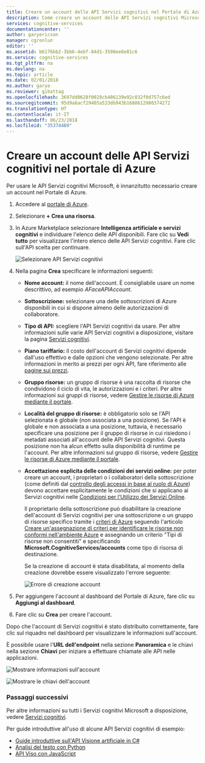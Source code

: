 ```yaml
---
title: Creare un account delle API Servizi cognitivi nel Portale di Azure | Microsoft Docs
description: Come creare un account delle API Servizi cognitivi Microsoft nel Portale di Azure.
services: cognitive-services
documentationcenter: ''
author: garyericson
manager: cgronlun
editor: ''
ms.assetid: b6176bb2-3bb6-4ebf-84d1-3598ee6e01c6
ms.service: cognitive-services
ms.tgt_pltfrm: na
ms.devlang: na
ms.topic: article
ms.date: 02/01/2018
ms.author: garye
ms.reviewer: gibattag
ms.openlocfilehash: 3697dd0628f0028cb486139e92c032f0d757c6ed
ms.sourcegitcommit: 95d9a6acf29405a533db943b1688612980374272
ms.translationtype: HT
ms.contentlocale: it-IT
ms.lasthandoff: 06/23/2018
ms.locfileid: "35374489"
---
```

# <a name="create-a-cognitive-services-apis-account-in-the-azure-portal"></a>Creare un account delle API Servizi cognitivi nel portale di Azure

Per usare le API Servizi cognitivi Microsoft, è innanzitutto necessario creare un account nel Portale di Azure.

1. Accedere al [portale di Azure](http://portal.azure.com).

2. Selezionare **+ Crea una risorsa**.

3. In Azure Marketplace selezionare **Intelligenza artificiale e servizi cognitivi** e individuare l'elenco delle API disponibili. Fare clic su **Vedi tutto** per visualizzare l'intero elenco delle API Servizi cognitivi. Fare clic sull'API scelta per continuare.

    ![Selezionare API Servizi cognitivi](media/cognitive-services-apis-create-account/select-cognitive-services-apis.png)

4. Nella pagina **Crea** specificare le informazioni seguenti:

   - **Nome account:** il nome dell'account. È consigliabile usare un nome descrittivo, ad esempio *AFaceAPIAccount*.

   - **Sottoscrizione:** selezionare una delle sottoscrizioni di Azure disponibili in cui si dispone almeno delle autorizzazioni di collaboratore.

   - **Tipo di API:** scegliere l'API Servizi cognitivi da usare. Per altre informazioni sulle varie API Servizi cognitivi a disposizione, visitare la pagina [Servizi cognitivi](https://azure.microsoft.com/services/cognitive-services/).

   - **Piano tariffario:** il costo dell'account di Servizi cognitivi dipende dall'uso effettivo e dalle opzioni che vengono selezionate. Per altre informazioni in merito ai prezzi per ogni API, fare riferimento alle [pagine sui prezzi](https://azure.microsoft.com/pricing/details/cognitive-services/).

   - **Gruppo risorse:** un gruppo di risorse è una raccolta di risorse che condividono il ciclo di vita, le autorizzazioni e i criteri. Per altre informazioni sui gruppi di risorse, vedere [Gestire le risorse di Azure mediante il portale](https://docs.microsoft.com/azure/azure-resource-manager/resource-group-portal).

   - **Località del gruppo di risorse:** è obbligatorio solo se l'API selezionata è globale (non associata a una posizione). Se l'API è globale e non associata a una posizione, tuttavia, è necessario specificare una posizione per il gruppo di risorse in cui risiedono i metadati associati all'account delle API Servizi cognitivi. Questa posizione non ha alcun effetto sulla disponibilità di runtime pe l'account. Per altre informazioni sul gruppo di risorse, vedere [Gestire le risorse di Azure mediante il portale](https://docs.microsoft.com/azure/azure-resource-manager/resource-group-portal).

   - **Accettazione esplicita delle condizioni dei servizi online:** per poter creare un account, i proprietari o i collaboratori della sottoscrizione (come definiti dal [controllo degli accessi in base al ruolo di Azure](https://docs.microsoft.com/azure/role-based-access-control/overview)) devono accettare esplicitamente le condizioni che si applicano ai Servizi cognitivi nelle [Condizioni per l’Utilizzo dei Servizi Online](https://www.microsoft.com/en-us/Licensing/product-licensing/products.aspx). 

     Il proprietario della sottoscrizione può disabilitare la creazione dell'account di Servizi cognitivi per una sottoscrizione o un gruppo di risorse specifico tramite i [criteri di Azure](../azure-policy/azure-policy-introduction.md) seguendo l'articolo [Creare un'assegnazione di criteri per identificare le risorse non conformi nell'ambiente Azure](../azure-policy/assign-policy-definition.md) e assegnando un criterio "Tipi di risorse non consentiti" e specificando **Microsoft.CognitiveServices/accounts** come tipo di risorsa di destinazione.

     Se la creazione di account è stata disabilitata, al momento della creazione dovrebbe essere visualizzato l'errore seguente:

     ![Errore di creazione account](media/cognitive-services-apis-create-account/error-message.png)

5. Per aggiungere l'account al dashboard del Portale di Azure, fare clic su **Aggiungi al dashboard**.

6. Fare clic su **Crea** per creare l'account.

Dopo che l'account di Servizi cognitivi è stato distribuito correttamente, fare clic sul riquadro nel dashboard per visualizzare le informazioni sull'account.

È possibile usare l'**URL dell'endpoint** nella sezione **Panoramica** e le chiavi nella sezione **Chiavi** per iniziare a effettuare chiamate alle API nelle applicazioni.

![Mostrare informazioni sull'account](media/cognitive-services-apis-create-account/display-account.png)

![Mostrare le chiavi dell'account](media/cognitive-services-apis-create-account/account-keys.png)

### <a name="next-steps"></a>Passaggi successivi

Per altre informazioni su tutti i Servizi cognitivi Microsoft a disposizione, vedere [Servizi cognitivi](https://azure.microsoft.com/services/cognitive-services/).

Per guide introduttive all'uso di alcune API Servizi cognitivi di esempio:

 - [Guide introduttive sull'API Visione artificiale in C#](/computer-vision/quickstarts/csharp.md)
 - [Analisi del testo con Python](/text-analytics/quickstarts/python.md)
 - [API Viso con JavaScript](/face/quickstarts/javascript.md)
